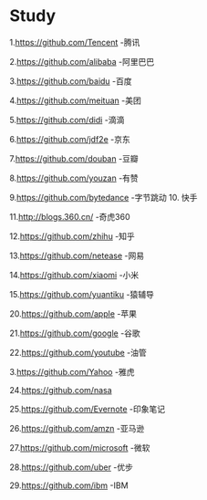 # Study
1.https://github.com/Tencent    -腾讯

2.https://github.com/alibaba    -阿里巴巴

3.https://github.com/baidu  -百度

4.https://github.com/meituan    -美团

5.https://github.com/didi   -滴滴

6.https://github.com/jdf2e  -京东

7.https://github.com/douban -豆瓣

8.https://github.com/youzan -有赞

9.https://github.com/bytedance  -字节跳动
10. 快手

11.http://blogs.360.cn/ -奇虎360

12.https://github.com/zhihu -知乎

13.https://github.com/netease   -网易

14.https://github.com/xiaomi    -小米

15.https://github.com/yuantiku  -猿辅导




20.https://github.com/apple -苹果

21.https://github.com/google    -谷歌

22.https://github.com/youtube   -油管

3.https://github.com/Yahoo  -雅虎

24.https://github.com/nasa

25.https://github.com/Evernote  -印象笔记

26.https://github.com/amzn  -亚马逊

27.https://github.com/microsoft -微软

28.https://github.com/uber  -优步

29.https://github.com/ibm   -IBM
